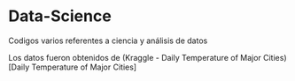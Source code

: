 # Data-Science
Codigos varios referentes a ciencia y análisis de datos

Los datos fueron obtenidos de (Kraggle - Daily Temperature of Major Cities)[Daily Temperature of Major Cities]
